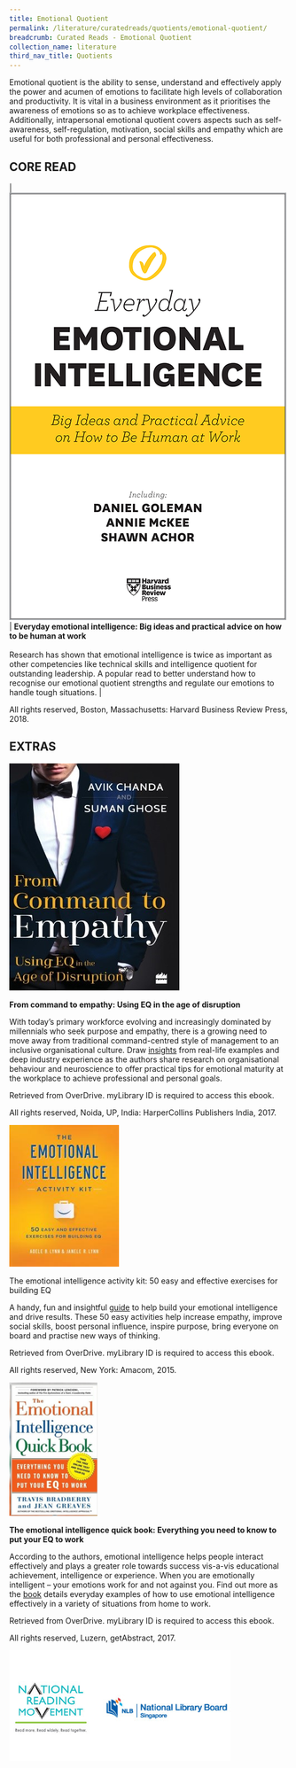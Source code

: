 ```yaml
---
title: Emotional Quotient
permalink: /literature/curatedreads/quotients/emotional-quotient/
breadcrumb: Curated Reads - Emotional Quotient
collection_name: literature
third_nav_title: Quotients
---
```


Emotional quotient is the ability to sense, understand and effectively apply the power and acumen of emotions to facilitate high levels of collaboration and productivity. It is vital in a business environment as it prioritises the awareness of emotions so as to achieve workplace effectiveness. Additionally, intrapersonal emotional quotient covers aspects such as self-awareness, self-regulation, motivation, social skills and empathy which are useful for both professional and personal effectiveness.

## **CORE READ**

| ![Everyday emotional intelligence image](/images/literature/curatedreads/quotients/Emotional-Quotient_Core-Read_Everyday-Emotional-Intelligence.png) | **Everyday emotional intelligence: Big ideas and practical advice on how to be human at work** <br><br> Research has shown that emotional intelligence is twice as important as other competencies like technical skills and intelligence quotient for outstanding leadership. A popular read to better understand how to recognise our emotional quotient strengths and regulate our emotions to handle tough situations. |

All rights reserved, Boston, Massachusetts: Harvard Business Review Press, 2018.

## **EXTRAS**

![From command to empathy image](/images/literature/curatedreads/quotients/From-command-to-empathy-Using-EQ-in-the-age-of-disruption.jpg)

**From command to empathy: Using EQ in the age of disruption**

With today’s primary workforce evolving and increasingly dominated by millennials who seek purpose and empathy, there is a growing need to move away from traditional command-centred style of management to an inclusive organisational culture. Draw [insights](https://nlb.overdrive.com/media/3668849) from real-life examples and deep industry experience as the authors share research on organisational behaviour and neuroscience to offer practical tips for emotional maturity at the workplace to achieve professional and personal goals.

Retrieved from OverDrive. myLibrary ID is required to access this ebook.

All rights reserved, Noida, UP, India: HarperCollins Publishers India, 2017.

![Emotional intelligence activity kit image](/images/literature/curatedreads/quotients/The-emotional-intelligence-activity-kit-50-easy-and-effective-exercises-for-building-EQ.jpg)

The emotional intelligence activity kit: 50 easy and effective exercises for building EQ

A handy, fun and insightful [guide](https://nlb.overdrive.com/media/2382204) to help build your emotional intelligence and drive results. These 50 easy activities help increase empathy, improve social skills, boost personal influence, inspire purpose, bring everyone on board and practise new ways of thinking.

Retrieved from OverDrive. myLibrary ID is required to access this ebook.

All rights reserved, New York: Amacom, 2015.

![Emotional intelligence quick book](/images/literature/curatedreads/quotients/The-emotional-intelligence-quick-book-Everything-you-need-to-know-to-put-your-EQ-to-work.png)

**The emotional intelligence quick book: Everything you need to know to put your EQ to work**

According to the authors, emotional intelligence helps people interact effectively and plays a greater role towards success vis-a-vis educational achievement, intelligence or experience. When you are emotionally intelligent – your emotions work for and not against you. Find out more as the [book](https://nlb.overdrive.com/media/3187021) details everyday examples of how to use emotional intelligence effectively in a variety of situations from home to work.

Retrieved from OverDrive. myLibrary ID is required to access this ebook.

All rights reserved, Luzern, getAbstract, 2017.

![Logos image](/images/literature/curatedreads/logos-updated.jpeg)